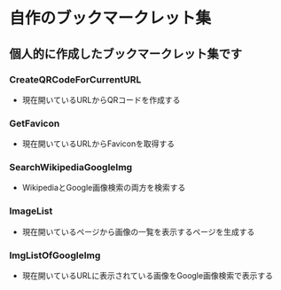 # 自作のブックマークレット集

## 個人的に作成したブックマークレット集です

### CreateQRCodeForCurrentURL
- 現在開いているURLからQRコードを作成する

### GetFavicon
- 現在開いているURLからFaviconを取得する

### SearchWikipediaGoogleImg
- WikipediaとGoogle画像検索の両方を検索する

### ImageList
- 現在開いているページから画像の一覧を表示するページを生成する

### ImgListOfGoogleImg
- 現在開いているURLに表示されている画像をGoogle画像検索で表示する
